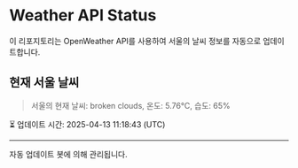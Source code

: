 
# Weather API Status

이 리포지토리는 OpenWeather API를 사용하여 서울의 날씨 정보를 자동으로 업데이트합니다.

## 현재 서울 날씨
> 서울의 현재 날씨: broken clouds, 온도: 5.76°C, 습도: 65%

⏳ 업데이트 시간: 2025-04-13 11:18:43 (UTC)

---
자동 업데이트 봇에 의해 관리됩니다.
